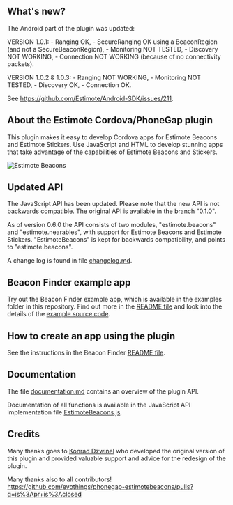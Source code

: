 ## What's new?

The Android part of the plugin was updated:

VERSION 1.0.1:
    - Ranging OK,
    - SecureRanging OK using a BeaconRegion (and not a SecureBeaconRegion),
    - Monitoring NOT TESTED,
    - Discovery NOT WORKING,
    - Connection NOT WORKING (because of no connectivity packets).

VERSION 1.0.2 & 1.0.3:
    - Ranging NOT WORKING,
    - Monitoring NOT TESTED,
    - Discovery OK,
    - Connection OK.

See https://github.com/Estimote/Android-SDK/issues/211.

## About the Estimote Cordova/PhoneGap plugin

This plugin makes it easy to develop Cordova apps for Estimote Beacons and Estimote Stickers. Use JavaScript and HTML to develop stunning apps that take advantage of the capabilities of Estimote Beacons and Stickers.

![Estimote Beacons](http://estimote.com/assets/gfx/press/branding/Estimote-Logo-BW-Horizontal.c457034e.png)

## Updated API

The JavaScript API has been updated. Please note that the new API is not backwards compatible. The original API is available in the branch "0.1.0".

As of version 0.6.0 the API consists of two modules, "estimote.beacons" and "estimote.nearables", with support for Estimote Beacons and Estimote Stickers. "EstimoteBeacons" is kept for backwards compatibility, and points to "estimote.beacons".

A change log is found in file [changelog.md](changelog.md).

## Beacon Finder example app

Try out the Beacon Finder example app, which is available in the examples folder in this repository. Find out more in the [README file](examples/beacon-finder/README.md) and look into the details of the [example source code](examples/beacon-finder/www/).

## How to create an app using the plugin

See the instructions in the Beacon Finder [README file](examples/beacon-finder/README.md).

## Documentation

The file [documentation.md](documentation.md) contains an overview of the plugin API.

Documentation of all functions is available in the JavaScript API implementation file [EstimoteBeacons.js](plugin/src/js/EstimoteBeacons.js).

## Credits

Many thanks goes to [Konrad Dzwinel](https://github.com/kdzwinel) who developed the original version of this plugin and provided valuable support and advice for the redesign of the plugin.

Many thanks also to all contributors! https://github.com/evothings/phonegap-estimotebeacons/pulls?q=is%3Apr+is%3Aclosed
